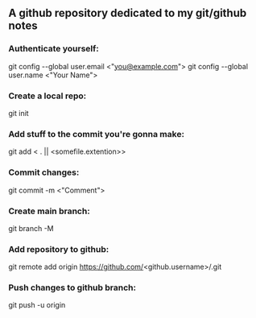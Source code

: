 ## A github repository dedicated to my git/github notes

### Authenticate yourself:
git config --global user.email <"you@example.com">
git config --global user.name <"Your Name">

### Create a local repo:
git init <reponame>

### Add stuff to the commit you're gonna make:
git add < . || <somefile.extention>>

### Commit changes:
git commit -m <"Comment">

### Create main branch:
git branch -M <main>

### Add repository to github:
git remote add origin https://github.com/<github.username>/<name you want on the github repo>.git

### Push changes to github branch:
git push -u origin <main>